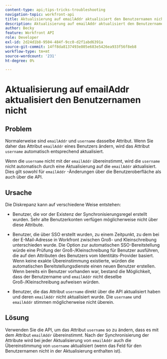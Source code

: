 ```yaml
---
content-type: api;tips-tricks-troubleshooting
navigation-topic: workfront-api
title: Aktualisierung auf emailAddr aktualisiert den Benutzernamen nicht
description: Aktualisierung auf emailAddr aktualisiert den Benutzernamen nicht
author: Becky
feature: Workfront API
role: Developer
exl-id: 2d24d1b8-9504-484f-9cc0-d2f1abd6391a
source-git-commit: 14ff8da8137493e805e683e5426ea933f56f8eb8
workflow-type: tm+mt
source-wordcount: '231'
ht-degree: 0%

---
```



# Aktualisierung auf emailAddr aktualisiert den Benutzernamen nicht

## Problem

Normalerweise sind `emailAddr` und `username` dasselbe Attribut. Wenn Sie daher das Attribut `emailAddr` eines Benutzers ändern, wird das Attribut `username` automatisch entsprechend aktualisiert.

Wenn die `username` nicht mit der `emailAddr` übereinstimmt, wird die `username` nicht automatisch durch eine Aktualisierung auf die `emailAddr` aktualisiert. Dies gilt sowohl für `emailAddr` -Änderungen über die Benutzeroberfläche als auch über die API.

## Ursache

Die Diskrepanz kann auf verschiedene Weise entstehen:

* Benutzer, die vor der Existenz der Synchronisierungsregel erstellt wurden. Sehr alte Benutzerkonten verfügen möglicherweise nicht über diese Attribute.

* Benutzer, die über SSO erstellt wurden, zu einem Zeitpunkt, zu dem bei der E-Mail-Adresse in Workfront zwischen Groß- und Kleinschreibung unterschieden wurde. Die Option zur automatischen SSO-Bereitstellung würde eine Prüfung der Groß-/Kleinschreibung für Benutzer ausführen, die auf den Attributen des Benutzers vom Identitäts-Provider basiert. Wenn keine exakte Übereinstimmung existierte, würden die automatischen Bereitstellungsdienste einen neuen Benutzer erstellen. Wenn bereits ein Benutzer vorhanden war, bestand die Möglichkeit, dass der Benutzername und `emailAddr` nicht dieselbe Groß-/Kleinschreibung aufweisen würden.

* Benutzer, die das Attribut `username` direkt über die API aktualisiert haben und deren `emailAddr` nicht aktualisiert wurde. Die `username` und `emailAddr` stimmen möglicherweise nicht überein.

## Lösung

Verwenden Sie die API, um das Attribut `username` so zu ändern, dass es mit dem Attribut `emailAddr` übereinstimmt. Nach der Synchronisierung der Attribute wird bei jeder Aktualisierung von `emailAddr` auch die Übereinstimmung von `username` aktualisiert (wenn das Feld für den Benutzernamen nicht in der Aktualisierung enthalten ist).
